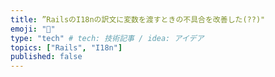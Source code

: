 ```yaml
---
title: ”RailsのI18nの訳文に変数を渡すときの不具合を改善した(??)"
emoji: "🫡"
type: "tech" # tech: 技術記事 / idea: アイデア
topics: ["Rails", "I18n"]
published: false
---
```

